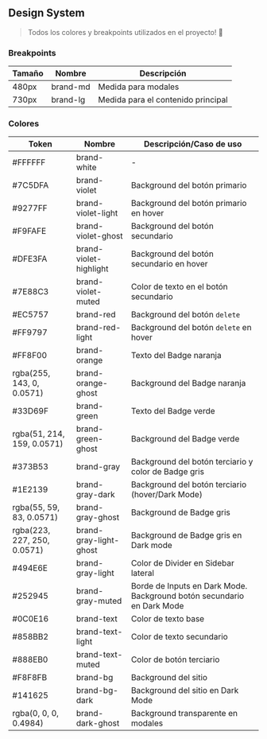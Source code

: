 ## Design System

> Todos los colores y breakpoints utilizados en el proyecto! 🌈

### Breakpoints

| Tamaño | Nombre   | Descripción                        |
| ------ | -------- | ---------------------------------- |
| 480px  | brand-md | Medida para modales                |
| 730px  | brand-lg | Medida para el contenido principal |

### Colores

| Token                       | Nombre                 | Descripción/Caso de uso                                                |
| --------------------------- | ---------------------- | ---------------------------------------------------------------------- |
| #FFFFFF                     | brand-white            | -                                                                      |
| #7C5DFA                     | brand-violet           | Background del botón primario                                          |
| #9277FF                     | brand-violet-light     | Background del botón primario en hover                                 |
| #F9FAFE                     | brand-violet-ghost     | Background del botón secundario                                        |
| #DFE3FA                     | brand-violet-highlight | Background del botón secundario en hover                               |
| #7E88C3                     | brand-violet-muted     | Color de texto en el botón secundario                                  |
| #EC5757                     | brand-red              | Background del botón `delete`                                          |
| #FF9797                     | brand-red-light        | Background del botón `delete` en hover                                 |
| #FF8F00                     | brand-orange           | Texto del Badge naranja                                                |
| rgba(255, 143, 0, 0.0571)   | brand-orange-ghost     | Background del Badge naranja                                           |
| #33D69F                     | brand-green            | Texto del Badge verde                                                  |
| rgba(51, 214, 159, 0.0571)  | brand-green-ghost      | Background del Badge verde                                             |
| #373B53                     | brand-gray             | Background del botón terciario y color de Badge gris                   |
| #1E2139                     | brand-gray-dark        | Background del botón terciario (hover/Dark Mode)                       |
| rgba(55, 59, 83, 0.0571)    | brand-gray-ghost       | Background de Badge gris                                               |
| rgba(223, 227, 250, 0.0571) | brand-gray-light-ghost | Background de Badge gris en Dark mode                                  |
| #494E6E                     | brand-gray-light       | Color de Divider en Sidebar lateral                                    |
| #252945                     | brand-gray-muted       | Borde de Inputs en Dark Mode. Background botón secundario en Dark Mode |
| #0C0E16                     | brand-text             | Color de texto base                                                    |
| #858BB2                     | brand-text-light       | Color de texto secundario                                              |
| #888EB0                     | brand-text-muted       | Color de botón terciario                                               |
| #F8F8FB                     | brand-bg               | Background del sitio                                                   |
| #141625                     | brand-bg-dark          | Background del sitio en Dark Mode                                      |
| rgba(0, 0, 0, 0.4984)       | brand-dark-ghost       | Background transparente en modales                                     |
